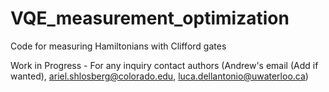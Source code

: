 # VQE_measurement_optimization
Code for measuring Hamiltonians with Clifford gates

Work in Progress - For any inquiry contact authors (Andrew's email (Add if wanted), ariel.shlosberg@colorado.edu, luca.dellantonio@uwaterloo.ca)
